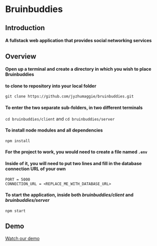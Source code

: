 # Bruinbuddies

## Introduction
#### A fullstack web application that provides social networking services

## Overview
#### Open up a terminal and create a directory in which you wish to place Bruinbuddies  
  
#### to clone to repository into your local folder 
`git clone https://github.com/jyzhumaggie/bruinbuddies.git` 
  
#### To enter the two separate sub-folders, in two different terminals  
`cd bruinbuddies/client` and `cd bruinbuddies/server`  
  
#### To install node modules and all dependencies  
`npm install`  

#### For the project to work, you would need to create a file named `.env`  
#### Inside of it, you will need to put two lines and fill in the database connection URL of your own  
`PORT = 5000`  
`CONNECTION_URL = <REPLACE_ME_WITH_DATABASE_URL>`  


#### To start the application, inside both _bruinbuddies/client_ and _bruinbuddies/server_  
`npm start` 


## Demo
[Watch our demo](https://youtu.be/9HNHi4fDbHU)
